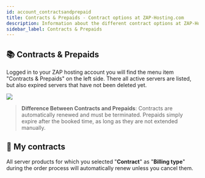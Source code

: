 ```yaml
---
id: account_contractsandprepaid
title: Contracts & Prepaids - Contract options at ZAP-Hosting.com
description: Information about the different contract options at ZAP-Hosting: contract and prepaid - ZAP-Hosting.com documentations
sidebar_label: Contracts & Prepaids
---
```


## 📚 Contracts & Prepaids
Logged in to your ZAP hosting account you will find the menu item "Contracts & Prepaids" on the left side. There all active servers are listed, but also expired servers that have not been deleted yet.

![](https://screensaver01.zap-hosting.com/index.php/s/DB596bLRC5bHcc8/preview)

> **Difference Between Contracts and Prepaids**: Contracts are automatically renewed and must be terminated. Prepaids simply expire after the booked time, as long as they are not extended manually.


## 📙 My contracts
All server products for which you selected "**Contract**" as "**Billing type**" during the order process will automatically renew unless you cancel them.
